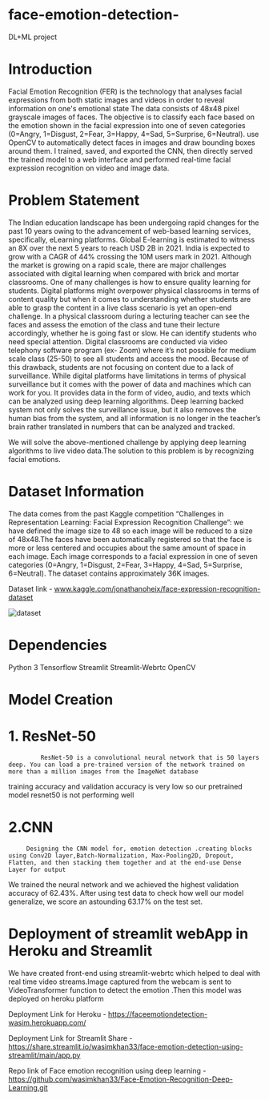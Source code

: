 # face-emotion-detection-
DL+ML project

# Introduction

Facial Emotion Recognition (FER) is the technology that analyses facial expressions from both static images and videos in order to reveal information on one's emotional state
The data consists of 48x48 pixel grayscale images of faces. The objective is to classify each face based on the emotion shown in the facial expression into one of seven categories (0=Angry, 1=Disgust, 2=Fear, 3=Happy, 4=Sad, 5=Surprise, 6=Neutral). use OpenCV to automatically detect faces in images and draw bounding boxes around them. I trained, saved, and exported the CNN, then directly served the trained model to a web interface and performed real-time facial expression recognition on video and image data. 



# Problem Statement

The Indian education landscape has been undergoing rapid changes for the past 10 years owing to the advancement of web-based learning services, specifically, eLearning platforms. Global E-learning is estimated to witness an 8X over the next 5 years to reach USD 2B in 2021. India is expected to grow with a CAGR of 44% crossing the 10M users mark in 2021. Although the market is growing on a rapid scale, there are major challenges associated with digital learning when compared with brick and mortar classrooms. One of many challenges is how to ensure quality learning for students. Digital platforms might overpower physical classrooms in terms of content quality but when it comes to understanding whether students are able to grasp the content in a live class scenario is yet an open-end challenge. In a physical classroom during a lecturing teacher can see the faces and assess the emotion of the class and tune their lecture accordingly, whether he is going fast or slow. He can identify students who need special attention. Digital classrooms are conducted via video telephony software program (ex- Zoom) where it’s not possible for medium scale class (25-50) to see all students and access the mood. Because of this drawback, students are not focusing on content due to a lack of surveillance. While digital platforms have limitations in terms of physical surveillance but it comes with the power of data and machines which can work for you. It provides data in the form of video, audio, and texts which can be analyzed using deep learning algorithms. Deep learning backed system not only solves the surveillance issue, but it also removes the human bias from the system, and all information is no longer in the teacher’s brain rather translated in numbers that can be analyzed and tracked.

We will solve the above-mentioned challenge by applying deep learning algorithms to live video data.The solution to this problem is by recognizing facial emotions.

# Dataset Information

The data comes from the past Kaggle competition “Challenges in Representation Learning: Facial Expression Recognition Challenge”: we have defined the image size to 48 so each image will be reduced to a size of 48x48.The faces have been automatically registered so that the face is more or less centered and occupies about the same amount of space in each image. Each image corresponds to a facial expression in one of seven categories (0=Angry, 1=Disgust, 2=Fear, 3=Happy, 4=Sad, 5=Surprise, 6=Neutral). The dataset contains approximately 36K images.

Dataset link - www.kaggle.com/jonathanoheix/face-expression-recognition-dataset

![dataset](https://user-images.githubusercontent.com/102009481/168103276-f8f0f27b-c189-408e-b8dd-333030d54575.png)

# Dependencies

Python 3
Tensorflow
Streamlit
Streamlit-Webrtc
OpenCV

# Model Creation

# 1. ResNet-50

             ResNet-50 is a convolutional neural network that is 50 layers deep. You can load a pre-trained version of the network trained on more than a million images from the ImageNet database 

training accuracy and validation accuracy is very low so our pretrained model resnet50 is not performing well

# 2.CNN

         Designing the CNN model for, emotion detection .creating blocks using Conv2D layer,Batch-Normalization, Max-Pooling2D, Dropout, Flatten, and then stacking them together and at the end-use Dense Layer for output

We trained the neural network and we achieved the highest validation accuracy of 62.43%. After using test data to check how well our model 
generalize, we score an astounding 63.17% on the test set.

# Deployment of streamlit webApp in Heroku and Streamlit


We have created front-end using streamlit-webrtc which helped to deal with real time video streams.Image captured from the webcam is sent to VideoTransformer function to detect the emotion .Then this model was deployed on heroku platform

Deployment Link for Heroku - https://faceemotiondetection-wasim.herokuapp.com/

Deployment Link for Streamlit Share - https://share.streamlit.io/wasimkhan33/face-emotion-detection-using-streamlit/main/app.py

Repo link of Face emotion recognition using deep learning - https://github.com/wasimkhan33/Face-Emotion-Recognition-Deep-Learning.git
 
